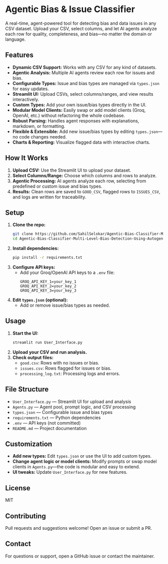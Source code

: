 # Agentic Bias & Issue Classifier

A real-time, agent-powered tool for detecting bias and data issues in any CSV dataset. Upload your CSV, select columns, and let AI agents analyze each row for quality, completeness, and bias—no matter the domain or language.

## Features
- **Dynamic CSV Support:** Works with any CSV for any kind of datasets.
- **Agentic Analysis:** Multiple AI agents review each row for issues and bias.
- **Configurable Types:** Issue and bias types are managed via `types.json` for easy updates.
- **Streamlit UI:** Upload CSVs, select columns/ranges, and view results interactively.
- **Custom Types:** Add your own issue/bias types directly in the UI.
- **Modular Model Clients:** Easily swap or add model clients (Groq, OpenAI, etc.) without refactoring the whole codebase.
- **Robust Parsing:** Handles agent responses with explanations, markdown, or formatting.
- **Flexible & Extensible:** Add new issue/bias types by editing `types.json`—no code changes needed.
- **Charts & Reporting:** Visualize flagged data with interactive charts.

## How It Works
1. **Upload CSV:** Use the Streamlit UI to upload your dataset.
2. **Select Columns/Range:** Choose which columns and rows to analyze.
3. **Agentic Processing:** AI agents analyze each row, selecting from predefined or custom issue and bias types.
4. **Results:** Clean rows are saved to `GOOD_CSV`, flagged rows to `ISSUES_CSV`, and logs are written for traceability.

## Setup
1. **Clone the repo:**
   ```sh
   git clone https://github.com/SahilSelokar/Agentic-Bias-Classifier-Multi-Level-Bias-Detection-Using-Autogen.git
   cd Agentic-Bias-Classifier-Multi-Level-Bias-Detection-Using-Autogen
   ```
2. **Install dependencies:**
   ```sh
   pip install -r requirements.txt
   ```
3. **Configure API keys:**
   - Add your Groq/OpenAI API keys to a `.env` file:
     ```env
     GROQ_API_KEY_1=your_key_1
     GROQ_API_KEY_2=your_key_2
     GROQ_API_KEY_3=your_key_3
     ```
4. **Edit `types.json` (optional):**
   - Add or remove issue/bias types as needed.

## Usage
1. **Start the UI:**
   ```sh
   streamlit run User_Interface.py
   ```
2. **Upload your CSV and run analysis.**
3. **Check output files:**
   - `good.csv`: Rows with no issues or bias.
   - `issues.csv`: Rows flagged for issues or bias.
   - `processing_log.txt`: Processing logs and errors.

## File Structure
- `User_Interface.py` — Streamlit UI for upload and analysis
- `Agents.py` — Agent pool, prompt logic, and CSV processing
- `types.json` — Configurable issue and bias types
- `requirements.txt` — Python dependencies
- `.env` — API keys (not committed)
- `README.md` — Project documentation

## Customization
- **Add new types:** Edit `types.json` or use the UI to add custom types.
- **Change agent logic or model clients:** Modify prompts or swap model clients in `Agents.py`—the code is modular and easy to extend.
- **UI tweaks:** Update `User_Interface.py` for new features.

## License
MIT

## Contributing
Pull requests and suggestions welcome! Open an issue or submit a PR.

## Contact
For questions or support, open a GitHub issue or contact the maintainer.
